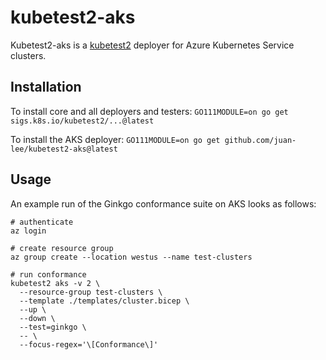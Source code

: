 # kubetest2-aks

Kubetest2-aks is a [kubetest2](https://github.com/kubernetes-sigs/kubetest2) deployer for Azure
Kubernetes Service clusters.

## Installation
To install core and all deployers and testers:
`GO111MODULE=on go get sigs.k8s.io/kubetest2/...@latest`

To install the AKS deployer:
`GO111MODULE=on go get github.com/juan-lee/kubetest2-aks@latest`

## Usage
An example run of the Ginkgo conformance suite on AKS looks as follows:
```
# authenticate
az login

# create resource group
az group create --location westus --name test-clusters

# run conformance
kubetest2 aks -v 2 \
  --resource-group test-clusters \
  --template ./templates/cluster.bicep \
  --up \
  --down \
  --test=ginkgo \
  -- \
  --focus-regex='\[Conformance\]'
```
